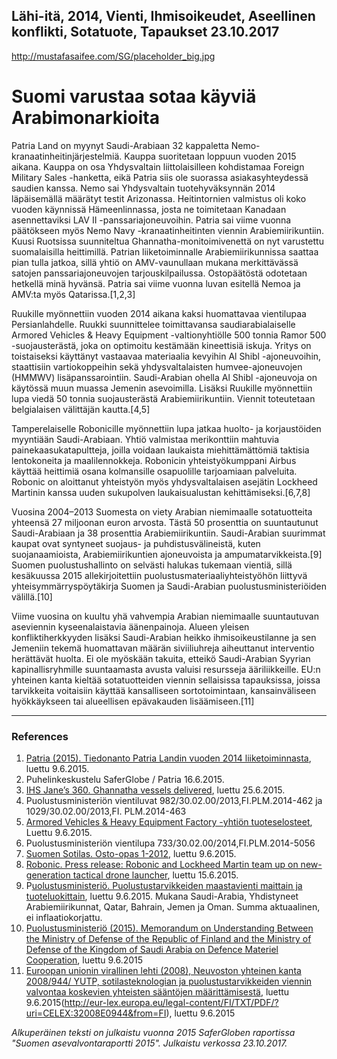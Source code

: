 Lähi-itä, 2014, Vienti, Ihmisoikeudet, Aseellinen konflikti, Sotatuote, Tapaukset
23.10.2017
-
http://mustafasaifee.com/SG/placeholder_big.jpg


# Suomi varustaa sotaa käyviä Arabimonarkioita

Patria Land on myynyt Saudi-Arabiaan 32 kappaletta Nemo-kranaatinheitinjärjestelmiä. Kauppa suoritetaan loppuun vuoden 2015 aikana. Kauppa on osa Yhdysvaltain liittolaisilleen kohdistamaa Foreign Military Sales -hanketta, eikä Patria siis ole suorassa asiakasyhteydessä saudien kanssa. Nemo sai Yhdysvaltain tuotehyväksynnän 2014 läpäisemällä määrätyt testit Arizonassa. Heitintornien valmistus oli koko vuoden käynnissä Hämeenlinnassa, josta ne toimitetaan Kanadaan asennettaviksi LAV II -panssariajoneuvoihin. Patria sai viime vuonna päätökseen myös Nemo Navy -kranaatinheitinten viennin Arabiemiirikuntiin. Kuusi Ruotsissa suunniteltua Ghannatha-monitoimivenettä on nyt varustettu suomalaisilla heittimillä. Patrian liiketoiminnalle Arabiemiirikunnissa saattaa pian tulla jatkoa, sillä yhtiö on AMV-vaunullaan mukana merkittävässä satojen panssariajoneuvojen tarjouskilpailussa. Ostopäätöstä odotetaan hetkellä minä hyvänsä. Patria sai viime vuonna luvan esitellä Nemoa ja AMV:ta myös Qatarissa.[1,2,3]

Ruukille myönnettiin vuoden 2014 aikana kaksi huomattavaa vientilupaa Persianlahdelle. Ruukki suunnittelee toimittavansa saudiarabialaiselle Armored Vehicles & Heavy Equipment -valtionyhtiölle 500 tonnia Ramor 500 -suojausterästä, joka on optimoitu kestämään kineettisiä iskuja. Yritys on toistaiseksi käyttänyt vastaavaa materiaalia kevyihin Al Shibl -ajoneuvoihin, staattisiin vartiokoppeihin sekä yhdysvaltalaisten humvee-ajoneuvojen (HMMWV) lisäpanssarointiin. Saudi-Arabian ohella Al Shibl -ajoneuvoja on käytössä muun muassa Jemenin asevoimilla. Lisäksi Ruukille myönnettiin lupa viedä 50 tonnia suojausterästä Arabiemiirikuntiin. Viennit toteutetaan belgialaisen välittäjän kautta.[4,5]

Tamperelaiselle Robonicille myönnettiin lupa jatkaa huolto- ja korjaustöiden myyntiään Saudi-Arabiaan. Yhtiö valmistaa merikonttiin mahtuvia painekaasukatapultteja, joilla voidaan laukaista miehittämättömiä taktisia lentokoneita ja maalilennokkeja. Robonicin yhteistyökumppani Airbus käyttää heittimiä osana kolmansille osapuolille tarjoamiaan palveluita. Robonic on aloittanut yhteistyön myös yhdysvaltalaisen asejätin Lockheed Martinin kanssa uuden sukupolven laukaisualustan kehittämiseksi.[6,7,8]

Vuosina 2004–2013 Suomesta on viety Arabian niemimaalle sotatuotteita yhteensä 27 miljoonan euron arvosta. Tästä 50 prosenttia on suuntautunut Saudi-Arabiaan ja 38 prosenttia Arabiemiirikuntiin. Saudi-Arabian suurimmat kaupat ovat syntyneet suojaus- ja puhdistusvälineistä, kuten suojanaamioista, Arabiemiirikuntien ajoneuvoista ja ampumatarvikkeista.[9] Suomen puolustushallinto on selvästi halukas tukemaan vientiä, sillä kesäkuussa 2015 allekirjoitettiin puolustusmateriaaliyhteistyöhön liittyvä yhteisymmärryspöytäkirja Suomen ja Saudi-Arabian puolustusministeriöiden välillä.[10]

Viime vuosina on kuultu yhä vahvempia Arabian niemimaalle suuntautuvan aseviennin kyseenalaistavia äänenpainoja. Alueen yleisen konfliktiherkkyyden lisäksi Saudi-Arabian heikko ihmisoikeustilanne ja sen Jemeniin tekemä huomattavan määrän siviiliuhreja aiheuttanut interventio herättävät huolta. Ei ole myöskään takuita, etteikö Saudi-Arabian Syyrian kapinallisryhmille suuntaamasta avusta valuisi resursseja ääriliikkeille. EU:n yhteinen kanta kieltää sotatuotteiden viennin sellaisissa tapauksissa, joissa tarvikkeita voitaisiin käyttää kansalliseen sortotoimintaan, kansainväliseen hyökkäykseen tai alueellisen epävakauden lisäämiseen.[11]

***

### References

1. [Patria (2015). Tiedonanto Patria Landin vuoden 2014 liiketoiminnasta](http://patria.fi/fi/patria/liiketoiminnat/land/2014), luettu 9.6.2015.
2. Puhelinkeskustelu SaferGlobe / Patria 16.6.2015.
3. [IHS Jane’s 360. Ghannatha vessels delivered](http://www.janes.com/article/49514/ghannatha-vessels-delivered-idx15d4), luettu 25.6.2015.
4. Puolustusministeriön vientiluvat 982/30.02.00/2013,FI.PLM.2014-462 ja 1029/30.02.00/2013,FI. PLM.2014-463
5. [Armored Vehicles & Heavy Equipment Factory -yhtiön tuoteselosteet](http://www.avf.com.sa/prdaction-en01.html), Luettu 9.6.2015.
6. Puolustusministeriön vientilupa 733/30.02.00/2014,FI.PLM.2014-5056
7. [Suomen Sotilas. Osto-opas 1-2012](http://www.suomensotilas.fi/sites/default/files/pdfs-txts/osto_opas_2012_01_lores.pdf), luettu 9.6.2015.
8. [Robonic. Press release: Robonic and Lockheed Martin team up on new-generation tactical drone launcher](http://www.robonic.fi/press-releases/), luettu 15.6.2015. 
9. P[uolustusministeriö. Puolustustarvikkeiden maastavienti maittain ja tuoteluokittain](http://www.defmin.fi/index.phtml?s=148), luettu 9.6.2015. Mukana Saudi-Arabia, Yhdistyneet Arabiemiirikunnat, Qatar, Bahrain, Jemen ja Oman. Summa aktuaalinen, ei inflaatiokorjattu. 
10. [Puolustusministeriö (2015). Memorandum on Understanding Between the Ministry of Defense of the Republic of Finland and the Ministry of Defense of the Kingdom of Saudi Arabia on Defence Materiel Cooperation](http://www.defmin.fi/ajankohtaista/tiedotteet/2015?7625_m=6272), luettu 9.6.2015
11. [Euroopan unionin virallinen lehti (2008), Neuvoston yhteinen kanta 2008/944/ YUTP, sotilasteknologian ja puolustustarvikkeiden viennin valvontaa koskevien yhteisten sääntöjen määrittämisestä](http://eur-lex.europa.eu/legal-content/FI/TXT/PDF/?uri=CELEX:32008E0944&from=FI), luettu 9.6.2015(http://eur-lex.europa.eu/legal-content/FI/TXT/PDF/?uri=CELEX:32008E0944&from=FI), luettu 9.6.2015

*Alkuperäinen teksti on julkaistu vuonna 2015 SaferGloben raportissa "Suomen asevalvontaraportti 2015".
Julkaistu verkossa 23.10.2017.*